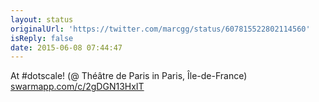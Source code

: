 ```yaml
---
layout: status
originalUrl: 'https://twitter.com/marcgg/status/607815522802114560'
isReply: false
date: 2015-06-08 07:44:47
---
```


At #dotscale! (@ Théâtre de Paris in Paris, Île-de-France) [swarmapp.com/c/2gDGN13HxIT](https://www.swarmapp.com/c/2gDGN13HxIT)
